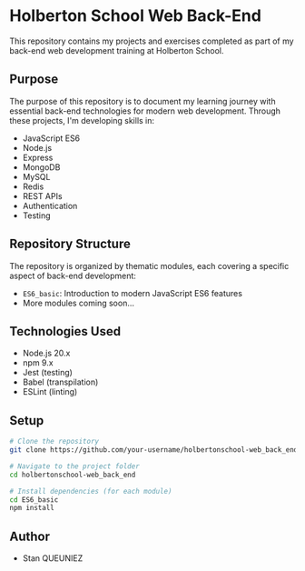 # Holberton School Web Back-End

This repository contains my projects and exercises completed as part of my back-end web development training at Holberton School.

## Purpose

The purpose of this repository is to document my learning journey with essential back-end technologies for modern web development. Through these projects, I'm developing skills in:

- JavaScript ES6
- Node.js
- Express
- MongoDB
- MySQL
- Redis
- REST APIs
- Authentication
- Testing

## Repository Structure

The repository is organized by thematic modules, each covering a specific aspect of back-end development:

- `ES6_basic`: Introduction to modern JavaScript ES6 features
- More modules coming soon...

## Technologies Used

- Node.js 20.x
- npm 9.x
- Jest (testing)
- Babel (transpilation)
- ESLint (linting)

## Setup

```bash
# Clone the repository
git clone https://github.com/your-username/holbertonschool-web_back_end.git

# Navigate to the project folder
cd holbertonschool-web_back_end

# Install dependencies (for each module)
cd ES6_basic
npm install
```

## Author

- Stan QUEUNIEZ
